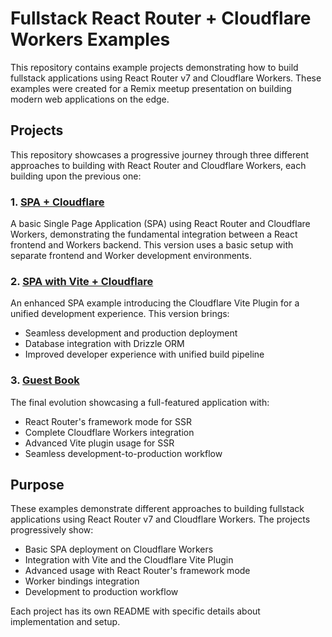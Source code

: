 # Fullstack React Router + Cloudflare Workers Examples

This repository contains example projects demonstrating how to build fullstack applications using React Router v7 and Cloudflare Workers. These examples were created for a Remix meetup presentation on building modern web applications on the edge.

## Projects

This repository showcases a progressive journey through three different approaches to building with React Router and Cloudflare Workers, each building upon the previous one:

### 1. [SPA + Cloudflare](spa-plus-cf)

A basic Single Page Application (SPA) using React Router and Cloudflare Workers, demonstrating the fundamental integration between a React frontend and Workers backend. This version uses a basic setup with separate frontend and Worker development environments.

### 2. [SPA with Vite + Cloudflare](spa-cf-vite)

An enhanced SPA example introducing the Cloudflare Vite Plugin for a unified development experience. This version brings:

-   Seamless development and production deployment
-   Database integration with Drizzle ORM
-   Improved developer experience with unified build pipeline

### 3. [Guest Book](guest-book)

The final evolution showcasing a full-featured application with:

-   React Router's framework mode for SSR
-   Complete Cloudflare Workers integration
-   Advanced Vite plugin usage for SSR
-   Seamless development-to-production workflow

## Purpose

These examples demonstrate different approaches to building fullstack applications using React Router v7 and Cloudflare Workers. The projects progressively show:

-   Basic SPA deployment on Cloudflare Workers
-   Integration with Vite and the Cloudflare Vite Plugin
-   Advanced usage with React Router's framework mode
-   Worker bindings integration
-   Development to production workflow

Each project has its own README with specific details about implementation and setup.

